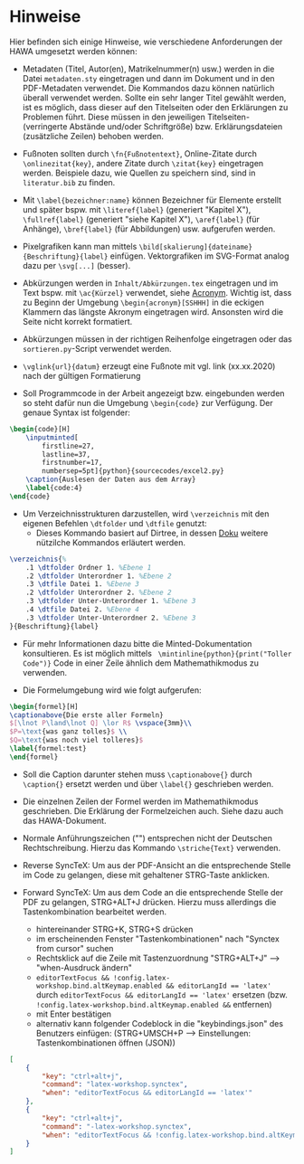 # Hinweise

Hier befinden sich einige Hinweise, wie verschiedene Anforderungen der HAWA umgesetzt werden können:

- Metadaten (Titel, Autor(en), Matrikelnummer(n) usw.) werden in die Datei `metadaten.sty` eingetragen und dann im Dokument und in den PDF-Metadaten verwendet. Die Kommandos dazu können natürlich überall verwendet werden. Sollte ein sehr langer Titel gewählt werden, ist es möglich, dass dieser auf den Titelseiten oder den Erklärungen zu Problemen führt. Diese müssen in den jeweiligen Titelseiten- (verringerte Abstände und/oder Schriftgröße) bzw. Erklärungsdateien (zusätzliche Zeilen) behoben werden.

- Fußnoten sollten durch `\fn{Fußnotentext}`, Online-Zitate durch `\onlinezitat{key}`, andere Zitate durch `\zitat{key}` eingetragen werden. Beispiele dazu, wie Quellen zu speichern sind, sind in `literatur.bib` zu finden.

- Mit `\label{bezeichner:name}` können Bezeichner für Elemente erstellt und später bspw. mit `\literef{label}` (generiert "Kapitel X"), `\fullref{label}` (generiert "siehe Kapitel X"), `\aref{label}` (für Anhänge), `\bref{label}` (für Abbildungen) usw. aufgerufen werden.

- Pixelgrafiken kann man mittels `\bild[skalierung]{dateiname}{Beschriftung}{label}` einfügen. Vektorgrafiken im SVG-Format analog dazu per `\svg[...]` (besser).

- Abkürzungen werden in `Inhalt/Abkürzungen.tex` eingetragen und im Text bspw. mit `\ac{Kürzel}` verwendet, siehe [Acronym](https://www.namsu.de/Extra/pakete/Acronym.html). Wichtig ist, dass zu Beginn der Umgebung `\begin{acronym}[SSHHH]` in die eckigen Klammern das längste Akronym eingetragen wird. Ansonsten wird die Seite nicht korrekt formatiert.

- Abkürzungen müssen in der richtigen Reihenfolge eingetragen oder das `sortieren.py`-Script verwendet werden.

- `\vglink{url}{datum}` erzeugt eine Fußnote mit vgl. link (xx.xx.2020) nach der gültigen Formatierung

- Soll Programmcode in der Arbeit angezeigt bzw. eingebunden werden so steht dafür nun die Umgebung `\begin{code}` zur Verfügung. Der genaue Syntax ist folgender:
```latex
\begin{code}[H]
    \inputminted[
        firstline=27,
        lastline=37,
        firstnumber=17,
        numbersep=5pt]{python}{sourcecodes/excel2.py}
    \caption{Auslesen der Daten aus dem Array}
    \label{code:4}
\end{code}
```

- Um Verzeichnisstrukturen darzustellen, wird `\verzeichnis` mit den eigenen Befehlen `\dtfolder` und `\dtfile` genutzt:
  - Dieses Kommando basiert auf Dirtree, in dessen [Doku](http://tug.ctan.org/macros/generic/dirtree/dirtree.pdf) weitere nützilche Kommandos erläutert werden.
```latex
\verzeichnis{%
    .1 \dtfolder Ordner 1. %Ebene 1
    .2 \dtfolder Unterordner 1. %Ebene 2
    .3 \dtfile Datei 1. %Ebene 3
    .2 \dtfolder Unterordner 2. %Ebene 2
    .3 \dtfolder Unter-Unterordner 1. %Ebene 3
    .4 \dtfile Datei 2. %Ebene 4
    .3 \dtfolder Unter-Unterordner 2. %Ebene 3
}{Beschriftung}{label}
```

- Für mehr Informationen dazu bitte die Minted-Dokumentation konsultieren. Es ist möglich mittels ` \mintinline{python}{print("Toller Code")}` Code in einer Zeile ähnlich dem Mathemathikmodus zu verwenden.

- Die Formelumgebung wird wie folgt aufgerufen:
```latex
\begin{formel}[H]
\captionabove{Die erste aller Formeln}
$[\lnot P\land\lnot Q] \lor R$ \vspace{3mm}\\
$P=\text{was ganz tolles}$ \\
$Q=\text{was noch viel tolleres}$
\label{formel:test}
\end{formel}
```

- Soll die Caption darunter stehen muss `\captionabove{}` durch `\caption{}` ersetzt werden und über `\label{}` geschrieben werden.

- Die einzelnen Zeilen der Formel werden im Mathemathikmodus geschrieben. Die Erklärung der Formelzeichen auch. Siehe dazu auch das HAWA-Dokument.

- Normale Anführungszeichen ("") entsprechen nicht der Deutschen Rechtschreibung. Hierzu das Kommando `\striche{Text}` verwenden.

- Reverse SyncTeX: Um aus der PDF-Ansicht an die entsprechende Stelle im Code zu gelangen, diese mit gehaltener STRG-Taste anklicken.

- Forward SyncTeX: Um aus dem Code an die entsprechende Stelle der PDF zu gelangen, STRG+ALT+J drücken. Hierzu muss allerdings die Tastenkombination bearbeitet werden.
  -  hintereinander STRG+K, STRG+S drücken
  -  im erscheinenden Fenster "Tastenkombinationen" nach "Synctex from cursor" suchen
  -  Rechtsklick auf die Zeile mit Tastenzuordnung "STRG+ALT+J" --> "when-Ausdruck ändern"
  -  `editorTextFocus && !config.latex-workshop.bind.altKeymap.enabled && editorLangId == 'latex'` durch `editorTextFocus && editorLangId == 'latex'` ersetzen (bzw. `!config.latex-workshop.bind.altKeymap.enabled &&` entfernen)
  -  mit Enter bestätigen
  -  alternativ kann folgender Codeblock in die "keybindings.json" des Benutzers einfügen: (STRG+UMSCH+P --> Einstellungen: Tastenkombinationen öffnen (JSON))
```json
[
    {
        "key": "ctrl+alt+j",
        "command": "latex-workshop.synctex",
        "when": "editorTextFocus && editorLangId == 'latex'"
    },
    {
        "key": "ctrl+alt+j",
        "command": "-latex-workshop.synctex",
        "when": "editorTextFocus && !config.latex-workshop.bind.altKeymap.enabled && editorLangId == 'latex'"
    }
]
```
